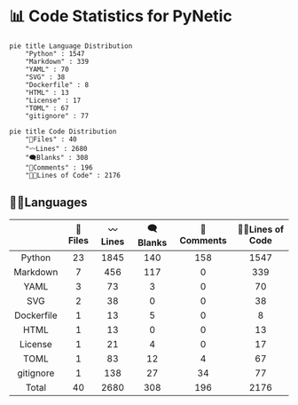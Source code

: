
# 📊 Code Statistics for PyNetic

```mermaid
pie title Language Distribution
    "Python" : 1547
    "Markdown" : 339
    "YAML" : 70
    "SVG" : 38
    "Dockerfile" : 8
    "HTML" : 13
    "License" : 17
    "TOML" : 67
    "gitignore" : 77
```

<div class="right">

```mermaid
pie title Code Distribution
    "📝Files" : 40
    "〰️Lines" : 2680
    "🗨️Blanks" : 308
    "🙈Comments" : 196
    "👨‍💻Lines of Code" : 2176
```

</div>

## 👨‍💻Languages


||📝Files|〰️Lines|🗨️Blanks|🙈Comments|👨‍💻Lines of Code|
| :---: | :---: | :---: | :---: | :---: | :---: |
|Python|23|1845|140|158|1547|
|Markdown|7|456|117|0|339|
|YAML|3|73|3|0|70|
|SVG|2|38|0|0|38|
|Dockerfile|1|13|5|0|8|
|HTML|1|13|0|0|13|
|License|1|21|4|0|17|
|TOML|1|83|12|4|67|
|gitignore|1|138|27|34|77|
|Total|40|2680|308|196|2176|

